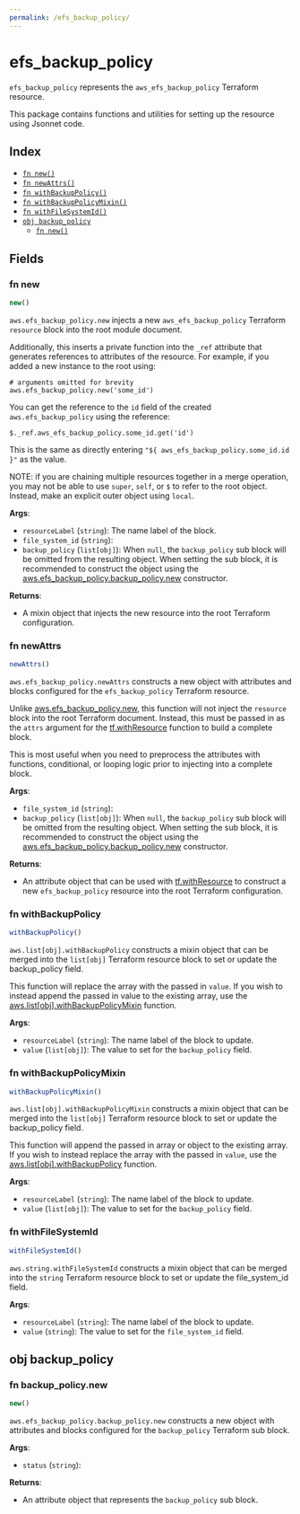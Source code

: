 ```yaml
---
permalink: /efs_backup_policy/
---
```


# efs_backup_policy

`efs_backup_policy` represents the `aws_efs_backup_policy` Terraform resource.



This package contains functions and utilities for setting up the resource using Jsonnet code.


## Index

* [`fn new()`](#fn-new)
* [`fn newAttrs()`](#fn-newattrs)
* [`fn withBackupPolicy()`](#fn-withbackuppolicy)
* [`fn withBackupPolicyMixin()`](#fn-withbackuppolicymixin)
* [`fn withFileSystemId()`](#fn-withfilesystemid)
* [`obj backup_policy`](#obj-backup_policy)
  * [`fn new()`](#fn-backup_policynew)

## Fields

### fn new

```ts
new()
```


`aws.efs_backup_policy.new` injects a new `aws_efs_backup_policy` Terraform `resource`
block into the root module document.

Additionally, this inserts a private function into the `_ref` attribute that generates references to attributes of the
resource. For example, if you added a new instance to the root using:

    # arguments omitted for brevity
    aws.efs_backup_policy.new('some_id')

You can get the reference to the `id` field of the created `aws.efs_backup_policy` using the reference:

    $._ref.aws_efs_backup_policy.some_id.get('id')

This is the same as directly entering `"${ aws_efs_backup_policy.some_id.id }"` as the value.

NOTE: if you are chaining multiple resources together in a merge operation, you may not be able to use `super`, `self`,
or `$` to refer to the root object. Instead, make an explicit outer object using `local`.

**Args**:
  - `resourceLabel` (`string`): The name label of the block.
  - `file_system_id` (`string`): 
  - `backup_policy` (`list[obj]`):  When `null`, the `backup_policy` sub block will be omitted from the resulting object. When setting the sub block, it is recommended to construct the object using the [aws.efs_backup_policy.backup_policy.new](#fn-backup_policynew) constructor.

**Returns**:
- A mixin object that injects the new resource into the root Terraform configuration.


### fn newAttrs

```ts
newAttrs()
```


`aws.efs_backup_policy.newAttrs` constructs a new object with attributes and blocks configured for the `efs_backup_policy`
Terraform resource.

Unlike [aws.efs_backup_policy.new](#fn-new), this function will not inject the `resource`
block into the root Terraform document. Instead, this must be passed in as the `attrs` argument for the
[tf.withResource](https://github.com/tf-libsonnet/core/tree/main/docs#fn-withresource) function to build a complete block.

This is most useful when you need to preprocess the attributes with functions, conditional, or looping logic prior to
injecting into a complete block.

**Args**:
  - `file_system_id` (`string`): 
  - `backup_policy` (`list[obj]`):  When `null`, the `backup_policy` sub block will be omitted from the resulting object. When setting the sub block, it is recommended to construct the object using the [aws.efs_backup_policy.backup_policy.new](#fn-backup_policynew) constructor.

**Returns**:
  - An attribute object that can be used with [tf.withResource](https://github.com/tf-libsonnet/core/tree/main/docs#fn-withresource) to construct a new `efs_backup_policy` resource into the root Terraform configuration.


### fn withBackupPolicy

```ts
withBackupPolicy()
```

`aws.list[obj].withBackupPolicy` constructs a mixin object that can be merged into the `list[obj]`
Terraform resource block to set or update the backup_policy field.

This function will replace the array with the passed in `value`. If you wish to instead append the
passed in value to the existing array, use the [aws.list[obj].withBackupPolicyMixin](TODO) function.


**Args**:
  - `resourceLabel` (`string`): The name label of the block to update.
  - `value` (`list[obj]`): The value to set for the `backup_policy` field.


### fn withBackupPolicyMixin

```ts
withBackupPolicyMixin()
```

`aws.list[obj].withBackupPolicyMixin` constructs a mixin object that can be merged into the `list[obj]`
Terraform resource block to set or update the backup_policy field.

This function will append the passed in array or object to the existing array. If you wish
to instead replace the array with the passed in `value`, use the [aws.list[obj].withBackupPolicy](TODO)
function.


**Args**:
  - `resourceLabel` (`string`): The name label of the block to update.
  - `value` (`list[obj]`): The value to set for the `backup_policy` field.


### fn withFileSystemId

```ts
withFileSystemId()
```

`aws.string.withFileSystemId` constructs a mixin object that can be merged into the `string`
Terraform resource block to set or update the file_system_id field.



**Args**:
  - `resourceLabel` (`string`): The name label of the block to update.
  - `value` (`string`): The value to set for the `file_system_id` field.


## obj backup_policy



### fn backup_policy.new

```ts
new()
```


`aws.efs_backup_policy.backup_policy.new` constructs a new object with attributes and blocks configured for the `backup_policy`
Terraform sub block.



**Args**:
  - `status` (`string`): 

**Returns**:
  - An attribute object that represents the `backup_policy` sub block.
